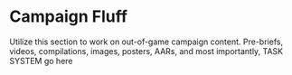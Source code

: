 Campaign Fluff
======

Utilize this section to work on out-of-game campaign content. Pre-briefs, videos, compilations, images, posters, AARs, and most importantly, TASK SYSTEM go here
